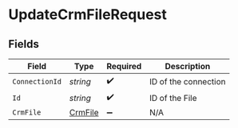 # UpdateCrmFileRequest


## Fields

| Field                                         | Type                                          | Required                                      | Description                                   |
| --------------------------------------------- | --------------------------------------------- | --------------------------------------------- | --------------------------------------------- |
| `ConnectionId`                                | *string*                                      | :heavy_check_mark:                            | ID of the connection                          |
| `Id`                                          | *string*                                      | :heavy_check_mark:                            | ID of the File                                |
| `CrmFile`                                     | [CrmFile](../../Models/Components/CrmFile.md) | :heavy_minus_sign:                            | N/A                                           |